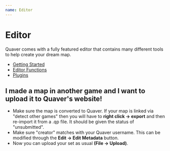```yaml
---
name: Editor
---
```


# Editor

Quaver comes with a fully featured editor that contains many different tools to help create your dream map.

* [Getting Started](/docs/Editor/Getting_started)
* [Editor Functions](/docs/Editor/Editor_functions)
* [Plugins](/docs/Editor/plugins)

## I made a map in another game and I want to upload it to Quaver's website!

* Make sure the map is converted to Quaver. If your map is linked via "detect other games" then you will have to **right click -> export** and then re-import it from a .qp file. It should be given the status of "unsubmitted".
* Make sure "creator" matches with your Quaver username. This can be modified through the **Edit -> Edit Metadata** button.
* Now you can upload your set as usual **(File -> Upload)**.
